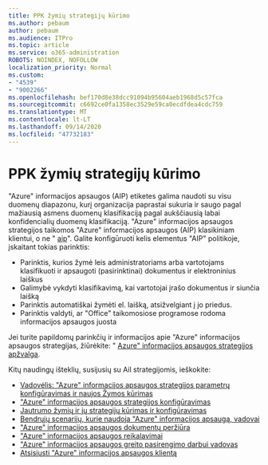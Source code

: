 ```yaml
---
title: PPK žymių strategijų kūrimo
ms.author: pebaum
author: pebaum
ms.audience: ITPro
ms.topic: article
ms.service: o365-administration
ROBOTS: NOINDEX, NOFOLLOW
localization_priority: Normal
ms.custom:
- "4539"
- "9002266"
ms.openlocfilehash: bef170d8e38dcc91094b95604aeb1968d5c57fca
ms.sourcegitcommit: c6692ce0fa1358ec3529e59ca0ecdfdea4cdc759
ms.translationtype: MT
ms.contentlocale: lt-LT
ms.lasthandoff: 09/14/2020
ms.locfileid: "47732183"
---
```

# <a name="creating-aip-label-policies"></a>PPK žymių strategijų kūrimo

"Azure" informacijos apsaugos (AIP) etiketes galima naudoti su visu duomenų diapazonu, kurį organizacija paprastai sukuria ir saugo pagal mažiausią asmens duomenų klasifikaciją pagal aukščiausią labai konfidencialių duomenų klasifikaciją. "Azure" informacijos apsaugos strategijos taikomos "Azure" informacijos apsaugos (AIP) klasikiniam klientui, o ne "  [aip](https://docs.microsoft.com/azure/information-protection/rms-client/unifiedlabelingclient-version-release-history)". Galite konfigūruoti kelis elementus "AIP" politikoje, įskaitant tokias parinktis:

- Parinktis, kurios žymė leis administratoriams arba vartotojams klasifikuoti ir apsaugoti (pasirinktinai) dokumentus ir elektroninius laiškus
- Galimybė vykdyti klasifikavimą, kai vartotojai įrašo dokumentus ir siunčia laišką
- Parinktis automatiškai žymėti el. laišką, atsižvelgiant į jo priedus.
- Parinktis valdyti, ar "Office" taikomosiose programose rodoma informacijos apsaugos juosta

Jei turite papildomų parinkčių ir informacijos apie "Azure" informacijos apsaugos strategijas, žiūrėkite: " [Azure" informacijos apsaugos strategijos apžvalga](https://docs.microsoft.com/azure/information-protection/overview-policy).  

Kitų naudingų išteklių, susijusių su Ail strategijomis, ieškokite:

- [Vadovėlis: "Azure" informacijos apsaugos strategijos parametrų konfigūravimas ir naujos Žymos kūrimas](https://docs.microsoft.com/azure/information-protection/infoprotect-quick-start-tutorial)  
- ["Azure" informacijos apsaugos strategijos konfigūravimas](https://docs.microsoft.com/azure/information-protection/configure-policy)  
- [Jautrumo žymių ir jų strategijų kūrimas ir konfigūravimas](https://docs.microsoft.com/microsoft-365/compliance/create-sensitivity-labels)  
- [Bendrųjų scenarijų, kurie naudoja "Azure" informacijos apsaugą, vadovai](https://docs.microsoft.com/azure/information-protection/how-to-guides)  
- ["Azure" informacijos apsaugos dokumentų peržiūra](https://docs.microsoft.com/azure/information-protection/what-is-information-protection)  
- ["Azure" informacijos apsaugos reikalavimai](https://docs.microsoft.com/azure/information-protection/get-started/requirements)  
- ["Azure" informacijos apsaugos greito pasirengimo darbui vadovas](https://docs.microsoft.com/azure/information-protection/get-started/infoprotect-quick-start-tutorial)  
- [Atsisiųsti "Azure" informacijos apsaugos klientą](https://www.microsoft.com/download/details.aspx?id=53018)